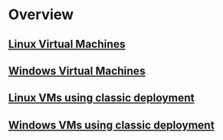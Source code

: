 # Overview
## [Linux Virtual Machines](virtual-machines-linux-azure-overview.md?toc=%2fazure%2fvirtual-machines%2flinux%2ftoc.json)
## [Windows Virtual Machines](virtual-machines-Windows-about.md?toc=%2fazure%2fvirtual-machines%2fwindows%2ftoc.json)
## [Linux VMs using classic deployment](virtual-machines-linux-azure-overview.md?toc=%2fazure%2fvirtual-machines%2flinux%2fclassic%2ftoc.json)
## [Windows VMs using classic deployment](virtual-machines-windows-about.md?toc=%2fazure%2fvirtual-machines%2fwindows%2fclassic%2ftoc.json)


